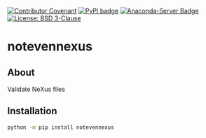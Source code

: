[![Contributor Covenant](https://img.shields.io/badge/Contributor%20Covenant-2.1-4baaaa.svg)](CODE_OF_CONDUCT.md)
[![PyPI badge](http://img.shields.io/pypi/v/notevennexus.svg)](https://pypi.python.org/pypi/notevennexus)
[![Anaconda-Server Badge](https://anaconda.org/scipp/notevennexus/badges/version.svg)](https://anaconda.org/scipp/notevennexus)
[![License: BSD 3-Clause](https://img.shields.io/badge/License-BSD%203--Clause-blue.svg)](LICENSE)

# notevennexus

## About

Validate NeXus files

## Installation

```sh
python -m pip install notevennexus
```
